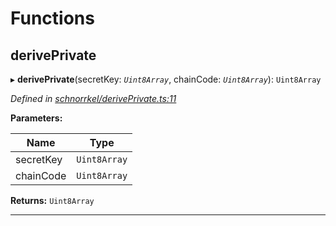 

# Functions

<a id="deriveprivate"></a>

##  derivePrivate

▸ **derivePrivate**(secretKey: *`Uint8Array`*, chainCode: *`Uint8Array`*): `Uint8Array`

*Defined in [schnorrkel/derivePrivate.ts:11](https://github.com/polkadot-js/common/blob/6049f09/packages/util-crypto/src/schnorrkel/derivePrivate.ts#L11)*

**Parameters:**

| Name | Type |
| ------ | ------ |
| secretKey | `Uint8Array` |
| chainCode | `Uint8Array` |

**Returns:** `Uint8Array`

___

